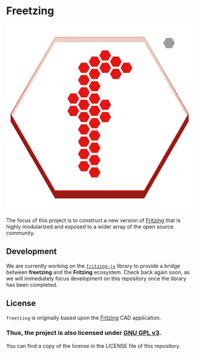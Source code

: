 # Freetzing

![freetzing logo](https://raw.githubusercontent.com/freetzing/freetzing/master/designFiles/freetzing_logo.png)

The focus of this project is to construct a new version of [Fritzing](http://fritzing.org/home/) that is highly modularized and exposed to a wider array of the open source community.

## Development

We are currently working on the [`fritzing-js`](https://github.com/freetzing/fritzing-js) library to provide a bridge between **freetzing** and the **Fritzing** ecosystem. Check back again soon, as we will immediately focus development on this repository once the library has been completed.

## License

`freetzing` is originally based upon the [Fritzing](https://github.com/fritzing/fritzing-app) CAD application.

### **Thus, the project is also licensed under [GNU GPL v3](https://www.gnu.org/licenses/gpl-3.0.en.html).**
 You can find a copy of the license in the LICENSE file of this repository.
